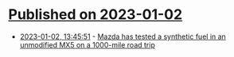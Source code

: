 # [Published on 2023-01-02](index.md)

* [2023-01-02, 13:45:51](https://news.ycombinator.com/item?id=34217752) - [Mazda has tested a synthetic fuel in an unmodified MX5 on a 1000-mile road trip](https://wkk.usa.mybluehost.me/mazda-just-proved-that-synthetic-fuels-could-be-the-future/)
